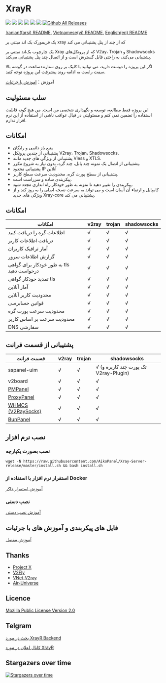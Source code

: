 # XrayR

[![](https://img.shields.io/badge/TgChat-@XrayR讨论-blue.svg)](https://t.me/XrayR_project)
[![](https://img.shields.io/badge/Channel-@XrayR通知-blue.svg)](https://t.me/XrayR_channel)
![](https://img.shields.io/github/stars/AikoPanel/Xray-Server)
![](https://img.shields.io/github/forks/AikoPanel/Xray-Server)
![](https://github.com/AikoPanel/Xray-Server/actions/workflows/release.yml/badge.svg)
![](https://github.com/AikoPanel/Xray-Server/actions/workflows/docker.yml/badge.svg)
[![Github All Releases](https://img.shields.io/github/downloads/AikoPanel/Xray-Server/total.svg)]()

[Iranian(farsi) README](https://github.com/AikoPanel/Xray-Server/blob/master/README_Fa.md), [Vietnamese(vi) README](https://github.com/AikoPanel/Xray-Server/blob/master/README-vi.md), [English(en) README](https://github.com/AikoPanel/Xray-Server/blob/master/README-en.md)

یک فریمورک بک اند مبتنی بر xray که از چند از پنل پشتیبانی می کند

یک چارچوب بک‌اند مبتنی بر Xray که از پروتکل‌های V2ay، Trojan و Shadowsocks پشتیبانی می‌کند، به راحتی قابل گسترش است و از اتصال چند پنل پشتیبانی می‌کند.

اگر این پروژه را دوست دارید، می توانید با کلیک بر روی ستاره+ساعت در گوشه بالا سمت راست به ادامه روند پیشرفت این پروژه توجه کنید.

آموزش：[اموزش با جزئیات](https://xrayr-project.github.io/XrayR-doc/)

## سلب مسئولیت

این پروژه فقط مطالعه، توسعه و نگهداری شخصی من است. من هیچ گونه قابلیت استفاده را تضمین نمی کنم و مسئولیتی در قبال عواقب ناشی از استفاده از این نرم افزار ندارم.
## امکانات

* منبع باز دائمی و رایگان
* پشتیبانی از چندین پروتکل V2ray، Trojan، Shadowsocks.
* پشتیبانی از ویژگی های جدید مانند Vless و XTLS.
* پشتیبانی از اتصال یک نمونه چند پانل، چند گره، بدون نیاز به شروع مکرر.
* پشتیبانی محدود IP آنلاین
* پشتیبانی از سطح پورت گره، محدودیت سرعت سطح کاربر.
* پیکربندی ساده و سرراست است.
* پیکربندی را تغییر دهید تا نمونه به طور خودکار راه اندازی مجدد شود.
* کامپایل و ارتقاء آن آسان است و می تواند به سرعت نسخه اصلی را به روز کند و از ویژگی های جدید Xray-core پشتیبانی می کند.

## امکانات

| امکانات        | v2ray | trojan | shadowsocks |
|-----------|-------|--------|-------------|
| اطلاعات گره را دریافت کنید    | √     | √      | √           |
| دریافت اطلاعات کاربر    | √     | √      | √           |
| آمار ترافیک کاربران    | √     | √      | √           |
| گزارش اطلاعات سرور   | √     | √      | √           |
| به طور خودکار برای گواهی tls درخواست دهید | √     | √      | √           |
| تمدید خودکار گواهی tls | √     | √      | √           |
| آمار آنلاین    | √     | √      | √           |
| محدودیت کاربر آنلاین    | √     | √      | √           |
| قوانین حسابرسی      | √     | √      | √           |
| محدودیت سرعت پورت گره    | √     | √      | √           |
| محدودیت سرعت بر اساس کاربر    | √     | √      | √           |
| DNS سفارشی    | √     | √      | √           |

## پشتیبانی از قسمت فرانت

| قسمت فرانت                                                     | v2ray | trojan | shadowsocks             |
|--------------------------------------------------------|-------|--------|-------------------------|
| sspanel-uim                                            | √     | √      | √ (تک پورت چند کاربره و V2ray-Plugin) |
| v2board                                                | √     | √      | √                       |
| [PMPanel](https://github.com/ByteInternetHK/PMPanel)   | √     | √      | √                       |
| [ProxyPanel](https://github.com/ProxyPanel/ProxyPanel) | √     | √      | √                       |
| [WHMCS (V2RaySocks)](https://v2raysocks.doxtex.com/)   | √     | √      | √                       |
| [BunPanel](https://github.com/pennyMorant/bunpanel-release)   | √     | √      | √                       |

## نصب نرم افزار

### نصب بصورت یکپارچه

```
wget -N https://raw.githubusercontent.com/AikoPanel/Xray-Server-release/master/install.sh && bash install.sh
```

### استقرار نرم افزار با استفاده از Docker

[آموزش استقرار داکر](https://xrayr-project.github.io/XrayR-doc/xrayr-xia-zai-he-an-zhuang/install/docker)

### نصب دستی

[آموزش نصب دستی](https://xrayr-project.github.io/XrayR-doc/xrayr-xia-zai-he-an-zhuang/install/manual)

## فایل های پیکربندی و آموزش های با جرئیات

[آموزش مفصل](https://xrayr-project.github.io/XrayR-doc/)

## Thanks

* [Project X](https://github.com/XTLS/)
* [V2Fly](https://github.com/v2fly)
* [VNet-V2ray](https://github.com/ProxyPanel/VNet-V2ray)
* [Air-Universe](https://github.com/crossfw/Air-Universe)

## Licence

[Mozilla Public License Version 2.0](https://github.com/AikoPanel/Xray-Server/blob/master/LICENSE)

## Telgram

[بحث در مورد XrayR Backend](https://t.me/XrayR_project)

[کانال اعلان در مورد XrayR](https://t.me/XrayR_channel)

## Stargazers over time

[![Stargazers over time](https://starchart.cc/AikoPanel/Xray-Server.svg)](https://starchart.cc/AikoPanel/Xray-Server)


